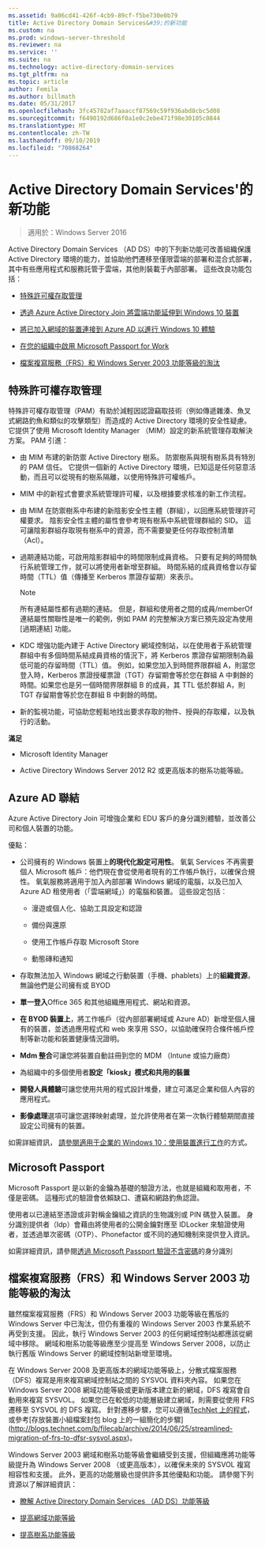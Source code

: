 ```yaml
---
ms.assetid: 9a06cd41-426f-4cb9-89cf-f5be730e0b79
title: Active Directory Domain Services&#39;的新功能
ms.custom: na
ms.prod: windows-server-threshold
ms.reviewer: na
ms.service: ''
ms.suite: na
ms.technology: active-directory-domain-services
ms.tgt_pltfrm: na
ms.topic: article
author: Femila
ms.author: billmath
ms.date: 05/31/2017
ms.openlocfilehash: 3fc45782af7aaaccf87569c59f936abd8cbc5d08
ms.sourcegitcommit: f6490192d686f0a1e0c2ebe471f98e30105c0844
ms.translationtype: MT
ms.contentlocale: zh-TW
ms.lasthandoff: 09/10/2019
ms.locfileid: "70868264"
---
```

# <a name="what39s-new-in-active-directory-domain-services"></a>Active Directory Domain Services&#39;的新功能 

>適用於：Windows Server 2016

Active Directory Domain Services （AD DS）中的下列新功能可改善組織保護 Active Directory 環境的能力，並協助他們遷移至僅限雲端的部署和混合式部署，其中有些應用程式和服務託管于雲端，其他則裝載于內部部署。 這些改良功能包括：  
  
-   [特殊許可權存取管理](https://technet.microsoft.com/library/mt150258.aspx   
)  
  
- [透過 Azure Active Directory Join 將雲端功能延伸到 Windows 10 裝置](https://azure.microsoft.com/documentation/articles/active-directory-azureadjoin-overview/)   
  
- [將已加入網域的裝置連接到 Azure AD 以進行 Windows 10 體驗](https://azure.microsoft.com/documentation/articles/active-directory-azureadjoin-devices-group-policy/)   
  
- [在您的組織中啟用 Microsoft Passport for Work](https://azure.microsoft.com/documentation/articles/active-directory-azureadjoin-passport-deployment/)    
  
-  [檔案複寫服務（FRS）和 Windows Server 2003 功能等級的淘汰](ad-ds/active-directory-functional-levels.md)  
  
  
## <a name="BKMK_PAM"></a>特殊許可權存取管理  
特殊許可權存取管理（PAM）有助於減輕因認證竊取技術（例如傳遞雜湊、魚叉式網路釣魚和類似的攻擊類型）而造成的 Active Directory 環境的安全性疑慮。 它提供了使用 Microsoft Identity Manager （MIM）設定的新系統管理存取解決方案。 PAM 引進：  
  
-   由 MIM 布建的新防禦 Active Directory 樹系。 防禦樹系與現有樹系具有特別的 PAM 信任。 它提供一個新的 Active Directory 環境，已知這是任何惡意活動，而且可以從現有的樹系隔離，以使用特殊許可權帳戶。  
  
-   MIM 中的新程式會要求系統管理許可權，以及根據要求核准的新工作流程。  
  
-   由 MIM 在防禦樹系中布建的新陰影安全性主體（群組），以回應系統管理許可權要求。 陰影安全性主體的屬性會參考現有樹系中系統管理群組的 SID。 這可讓陰影群組存取現有樹系中的資源，而不需要變更任何存取控制清單（Acl）。  
  
-   過期連結功能，可啟用陰影群組中的時間限制成員資格。 只要有足夠的時間執行系統管理工作，就可以將使用者新增至群組。 時間系結的成員資格會以存留時間（TTL）值（傳播至 Kerberos 票證存留期）來表示。  
  
    > [!NOTE]  
    > 所有連結屬性都有過期的連結。 但是，群組和使用者之間的成員/memberOf 連結屬性關聯性是唯一的範例，例如 PAM 的完整解決方案已預先設定為使用 [過期連結] 功能。  
  
-   KDC 增強功能內建于 Active Directory 網域控制站，以在使用者于系統管理群組中有多個時間系結成員資格的情況下，將 Kerberos 票證存留期限制為最低可能的存留時間（TTL）值。 例如，如果您加入到時間界限群組 A，則當您登入時，Kerberos 票證授權票證（TGT）存留期會等於您在群組 A 中剩餘的時間。如果您也是另一個時間界限群組 B 的成員，其 TTL 低於群組 A，則 TGT 存留期會等於您在群組 B 中剩餘的時間。  
  
-   新的監視功能，可協助您輕鬆地找出要求存取的物件、授與的存取權，以及執行的活動。  
  
**滿足**  
  
-   Microsoft Identity Manager  
  
-   Active Directory Windows Server 2012 R2 或更高版本的樹系功能等級。  
  
## <a name="BKMK_AzureADJoin"></a>Azure AD 聯結  
Azure Active Directory Join 可增強企業和 EDU 客戶的身分識別體驗，並改善公司和個人裝置的功能。  
  
優點：  
  
-   公司擁有的 Windows 裝置上**的現代化設定可用性**。 氧氣 Services 不再需要個人 Microsoft 帳戶：他們現在會從使用者現有的工作帳戶執行，以確保合規性。 氧氣服務將適用于加入內部部署 Windows 網域的電腦，以及已加入 Azure AD 租使用者（「雲端網域」）的電腦和裝置。 這些設定包括︰  
  
    -   漫遊或個人化、協助工具設定和認證  
  
    -   備份與還原  
  
    -   使用工作帳戶存取 Microsoft Store  
  
    -   動態磚和通知  
  
-   存取無法加入 Windows 網域之行動裝置（手機、phablets）上的**組織資源**，無論他們是公司擁有或 BYOD  
  
-   **單一登入**Office 365 和其他組織應用程式、網站和資源。  
  
-   **在 BYOD 裝置上**，將工作帳戶（從內部部署網域或 Azure AD）新增至個人擁有的裝置，並透過應用程式和 web 來享用 SSO，以協助確保符合條件帳戶控制等新功能和裝置健康情況證明。  
  
-   **Mdm 整合**可讓您將裝置自動註冊到您的 MDM （Intune 或協力廠商）  
  
-   為組織中的多個使用者**設定「kiosk」模式和共用的裝置**  
  
-   **開發人員體驗**可讓您使用共用的程式設計堆疊，建立可滿足企業和個人內容的應用程式。  
  
-   **影像處理**選項可讓您選擇映射處理，並允許使用者在第一次執行體驗期間直接設定公司擁有的裝置。  
  
如需詳細資訊， [請參閱適用于企業的 Windows 10：使用裝置進行工作](https://azure.microsoft.com/documentation/articles/active-directory-azureadjoin-windows10-devices-overview/?rnd=1)的方式。  
  
## <a name="BKMK_IDLocker"></a>Microsoft Passport  
Microsoft Passport 是以新的金鑰為基礎的驗證方法，也就是組織和取用者，不僅是密碼。 這種形式的驗證會依賴缺口、遭竊和網路釣魚認證。  
  
使用者以已連結至憑證或非對稱金鑰組之資訊的生物識別或 PIN 碼登入裝置。 身分識別提供者（Idp）會藉由將使用者的公開金鑰對應至 IDLocker 來驗證使用者，並透過單次密碼（OTP）、Phonefactor 或不同的通知機制來提供登入資訊。  
  
如需詳細資訊，請參閱[透過 Microsoft Passport 驗證不含密碼](https://azure.microsoft.com/documentation/articles/active-directory-azureadjoin-passport/)的身分識別  
  
## <a name="BKMK_FRSDeprecation"></a>檔案複寫服務（FRS）和 Windows Server 2003 功能等級的淘汰  
雖然檔案複寫服務（FRS）和 Windows Server 2003 功能等級在舊版的 Windows Server 中已淘汰，但仍有重複的 Windows Server 2003 作業系統不再受到支援。 因此，執行 Windows Server 2003 的任何網域控制站都應該從網域中移除。 網域和樹系功能等級應至少提高至 Windows Server 2008，以防止執行舊版 Windows Server 的網域控制站新增至環境。  
  
在 Windows Server 2008 及更高版本的網域功能等級上，分散式檔案服務（DFS）複寫是用來複寫網域控制站之間的 SYSVOL 資料夾內容。 如果您在 Windows Server 2008 網域功能等級或更新版本建立新的網域，DFS 複寫會自動用來複寫 SYSVOL。 如果您已在較低的功能層級建立網域，則需要從使用 FRS 遷移至 SYSVOL 的 DFS 複寫。 針對遷移步驟，您可以遵循[TechNet 上的程式](https://technet.microsoft.com/library/dd640019(v=WS.10).aspx)，或參考[存放裝置小組檔案封包 blog 上的一組簡化的步驟](http://blogs.technet.com/b/filecab/archive/2014/06/25/streamlined-migration-of-frs-to-dfsr-sysvol.aspx)。  
  
Windows Server 2003 網域和樹系功能等級會繼續受到支援，但組織應將功能等級提升為 Windows Server 2008 （或更高版本），以確保未來的 SYSVOL 複寫相容性和支援。 此外，更高的功能層級也提供許多其他優點和功能。 請參閱下列資源以了解詳細資訊：  
  
-   [瞭解 Active Directory Domain Services （AD DS）功能等級](ad-ds/active-directory-functional-levels.md)  
  
-   [提高網域功能等級](https://technet.microsoft.com/library/cc753104.aspx)  
  
-   [提高樹系功能等級](https://technet.microsoft.com/library/cc730985.aspx)  
  
